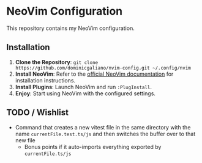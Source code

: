 # NeoVim Configuration

This repository contains my NeoVim configuration.

## Installation

1. **Clone the Repository**: `git clone https://github.com/dominicgaliano/nvim-config.git ~/.config/nvim`
2. **Install NeoVim**: Refer to the [official NeoVim documentation](https://neovim.io/) for installation instructions.
3. **Install Plugins**: Launch NeoVim and run `:PlugInstall`.
4. **Enjoy**: Start using NeoVim with the configured settings.

## TODO / Wishlist

- Command that creates a new vitest file in the same directory with the name `currentFile.test.ts/js` and then switches the buffer over to that new file
    - Bonus points if it auto-imports everything exported by `currentFile.ts/js`
